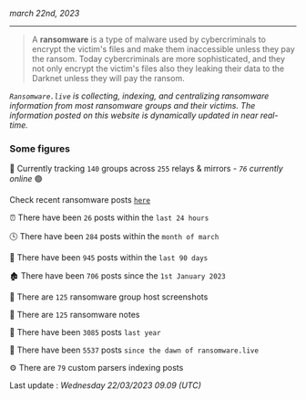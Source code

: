 _march 22nd, 2023_

---

> A **ransomware** is a type of malware used by cybercriminals to encrypt the victim's files and make them inaccessible unless they pay the ransom. Today cybercriminals are more sophisticated, and they not only encrypt the victim's files also they leaking their data to the Darknet unless they will pay the ransom.


_`Ransomware.live` is collecting, indexing, and centralizing ransomware information from most ransomware groups and their victims. The information posted on this website is dynamically updated in near real-time._

### Some figures 

🔎 Currently tracking `140` groups across `255` relays & mirrors - _`76` currently online_ 🟢

Check recent ransomware posts [`here`](recentposts.md)


⏰ There have been `26` posts within the `last 24 hours`

🕓 There have been `284` posts within the `month of march`

📅 There have been `945` posts within the `last 90 days`

🏚 There have been `706` posts since the `1st January 2023`

📸 There are `125` ransomware group host screenshots

📝 There are `125` ransomware notes

🚀 There have been `3085` posts `last year`

🐣 There have been `5537` posts `since the dawn of ransomware.live`

⚙️ There are `79` custom parsers indexing posts



Last update : _Wednesday 22/03/2023 09.09 (UTC)_

